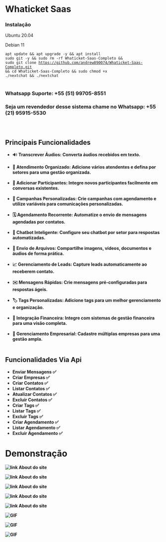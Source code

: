 
<h1>Whaticket Saas</h1>

<h3>Instalação</h3>

<p>Ubuntu 20.04</p>
<p>Debian 11</p>

<code>apt update && apt upgrade -y && apt install sudo git -y && sudo rm -rf Whaticket-Saas-Completo && sudo git clone https://github.com/andrew890074/Whaticket-Saas-Completo.git && cd Whaticket-Saas-Completo && sudo chmod +x ./nextchat && ./nextchat</code><br />
&nbsp;</p>

<h3>Whatsapp Suporte: +55 (51) 99705-8551<h3>

<h3>Seja um revendedor desse sistema chame no Whatsapp: +55 (21) 95915-5530<h3>

<br/>

## Principais Funcionalidades

- 🔊 <strong>Transcrever Áudios:<strong> Converta áudios recebidos em texto.<br><br>
- 🌟 <strong>Atendimento Organizado:<strong> Adicione vários atendentes e defina por setores para uma gestão organizada.<br><br>
- 📲 <strong>Adicionar Participantes:<strong> Integre novos participantes facilmente em conversas existentes.<br><br>
- 📢 <strong>Campanhas Personalizadas:<strong> Crie campanhas com agendamento e utilize variáveis para comunicações personalizadas.<br><br>
- 🗓️ <strong>Agendamento Recorrente:<strong> Automatize o envio de mensagens agendadas por contatos.<br><br>
- 🤖 <strong>Chatbot Inteligente:<strong> Configure seu chatbot por setor para respostas automatizadas.<br><br>
- 📁 <strong>Envio de Arquivos:<strong> Compartilhe imagens, vídeos, documentos e áudios de forma prática.<br><br>
- 📈 <strong>Gerenciamento de Leads:<strong> Capture leads automaticamente ao receberem contato.<br><br>
- ✉️ <strong>Mensagens Rápidas:<strong> Crie mensagens pré-configuradas para respostas ágeis.<br><br>
- 🏷️ <strong>Tags Personalizadas:<strong> Adicione tags para um melhor gerenciamento e organização.<br><br>
- 💼 <strong>Integração Financeira: Integre com<strong> sistemas de gestão financeira para uma visão completa.<br><br>
- 🏢 <strong>Gerenciamento Empresarial:<strong> Cadastre múltiplas empresas para uma gestão ampla.<br><br>

## Funcionalidades Via Api

- Enviar Mensagens ✅
- Criar Empresas ✅
- Criar Contatos ✅
- Listar Contatos ✅
- Atualizar Contatos ✅
- Excluir Contatos ✅
- Criar Tags ✅
- Listar Tags ✅
- Excluir Tags ✅
- Criar Agendamento ✅
- Listar Agendamento ✅
- Excluir Agendamento ✅


<h1>Demonstração</h1>

![link About do site](https://github.com/andrew890074/Whaticket-Saas-Completo/blob/main/demonstração/Dashboard.jpeg)

![link About do site](https://github.com/andrew890074/Whaticket-Saas-Completo/blob/main/demonstração/plano1.jpeg)

![link About do site](https://github.com/andrew890074/Whaticket-Saas-Completo/blob/main/demonstração/plano2.jpeg)

![link About do site](https://github.com/andrew890074/Whaticket-Saas-Completo/blob/main/demonstração/login.jpeg)

![link About do site](https://github.com/andrew890074/Whaticket-Saas-Completo/blob/main/demonstração/cadastro.jpeg)

![GIF](demonstração/transcrição.gif)

![GIF](demonstração/video1.gif)

![GIF](demonstração/api.gif)